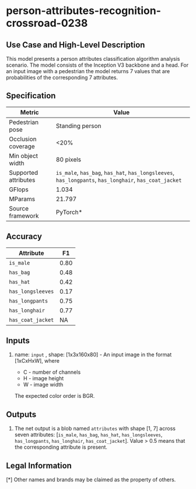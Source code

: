 # person-attributes-recognition-crossroad-0238

## Use Case and High-Level Description

This model presents a person attributes classification algorithm analysis scenario.
The model consists of the Inception V3 backbone and a head. For an input image with a pedestrian the model returns 7 values
that are probabilities of the corresponding 7 attributes.

## Specification

| Metric                | Value                                                                                                 |
|-----------------------|-------------------------------------------------------------------------------------------------------|
| Pedestrian pose       | Standing person                                                                                       |
| Occlusion coverage    | <20%                                                                                                  |
| Min object width      | 80 pixels                                                                                             |
| Supported attributes  | `is_male`, `has_bag`, `has_hat`, `has_longsleeves`, `has_longpants`, `has_longhair`, `has_coat_jacket`|
| GFlops                | 1.034                                                                                                 |
| MParams               | 21.797                                                                                                |
| Source framework      | PyTorch\*                                                                                             |


## Accuracy

| Attribute         |  F1   |
|-------------------|-------|
| `is_male`         | 0.80  |
| `has_bag`         | 0.48  |
| `has_hat`         | 0.42  |
| `has_longsleeves` | 0.17  |
| `has_longpants`   | 0.75  |
| `has_longhair`    | 0.77  |
| `has_coat_jacket` |  NA   |

## Inputs

1.  name: `input` , shape: [1x3x160x80] - An input image in the format [1xCxHxW], where

    - C - number of channels
    - H - image height
    - W - image width

    The expected color order is BGR.


## Outputs

1.  The net output is a blob named `attributes` with shape [1, 7] across seven attributes:
    [`is_male`, `has_bag`, `has_hat`, `has_longsleeves`, `has_longpants`, `has_longhair`,
     `has_coat_jacket`].
    Value > 0.5 means that the corresponding attribute is present.


## Legal Information
[\*] Other names and brands may be claimed as the property of others.

